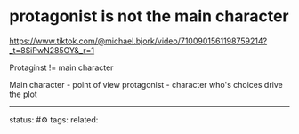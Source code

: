 # protagonist is not the main character
https://www.tiktok.com/@michael.bjork/video/7100901561198759214?_t=8SiPwN285OY&_r=1

Protaginst != main character

Main character - point of view
protagonist - character who's choices drive the plot

---
status: #⚙️ 
tags: 
related: 